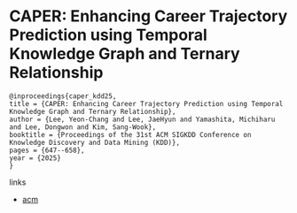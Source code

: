 # CAPER: Enhancing Career Trajectory Prediction using Temporal Knowledge Graph and Ternary Relationship

```
@inproceedings{caper_kdd25,
title = {CAPER: Enhancing Career Trajectory Prediction using Temporal Knowledge Graph and Ternary Relationship},
author = {Lee, Yeon-Chang and Lee, JaeHyun and Yamashita, Michiharu and Lee, Dongwon and Kim, Sang-Wook},
booktitle = {Proceedings of the 31st ACM SIGKDD Conference on Knowledge Discovery and Data Mining (KDD)},
pages = {647--658},
year = {2025}
}
```

links
- [acm](https://dl.acm.org/doi/10.1145/3690624.3709329)
